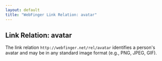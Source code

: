 ```yaml
---
layout: default
title: "WebFinger Link Relation: avatar"
---
```


## Link Relation: avatar ##

The link relation `http://webfinger.net/rel/avatar` identifies a person's
avatar and may be in any standard image format (e.g., PNG, JPEG, GIF).

